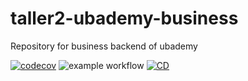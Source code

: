 # taller2-ubademy-business
Repository for business backend of ubademy

[![codecov](https://codecov.io/gh/sorianoivan/taller2-ubademy-business/branch/main/graph/badge.svg?token=UJFCNIM8RI)](https://codecov.io/gh/sorianoivan/taller2-ubademy-business)
![example workflow](https://github.com/sorianoivan/taller2-ubademy-business/actions/workflows/tests.yml/badge.svg)
[![CD](https://github.com/sorianoivan/taller2-ubademy-business/actions/workflows/heroku.yml/badge.svg)](https://github.com/sorianoivan/taller2-ubademy-business/actions/workflows/heroku.yml)
